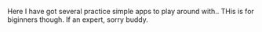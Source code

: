 Here I have got several practice simple apps to play around with..
THis is for biginners though. If an expert, sorry buddy.